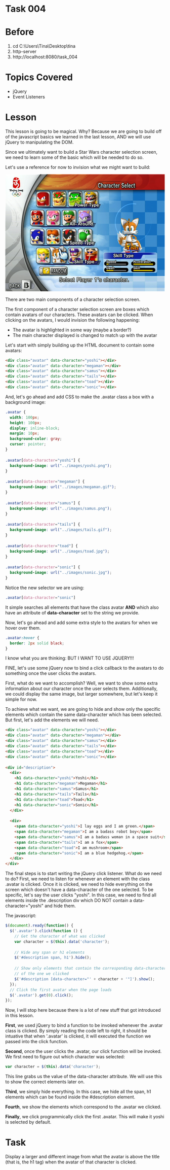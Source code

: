 Task 004
=============

# Before
1. cd C:\Users\Tina\Desktop\tina
2. http-server
3. http://localhost:8080/task_004

# Topics Covered
- jQuery
- Event Listeners

# Lesson
This lesson is going to be magical.  Why?  Because we are going to build off of the javascript basics we learned in the last lesson, AND we will use jQuery to manipulating the DOM.  

Since we ultimately want to build a Star Wars character selection screen, we need to learn some of the basic which will be needed to do so.  

Let's use a reference for now to invision what we might want to build:

![Alt text](images/024.jpg)

There are two main components of a character selection screen.

The first component of a character selection screen are boxes which contain avatars of our characters.  These avatars can be clicked.  When clicking on the avatars, I would invision the following happening:

- The avatar is highlighted in some way (maybe a border?)
- The main character displayed is changed to match up with the avatar


Let's start with simply building up the HTML document to contain some avatars:
```html
<div class="avatar" data-character="yoshi"></div>
<div class="avatar" data-character="megaman"></div>
<div class="avatar" data-character="samus"></div>
<div class="avatar" data-character="tails"></div>
<div class="avatar" data-character="toad"></div>
<div class="avatar" data-character="sonic"></div>
```

And, let's go ahead and add CSS to make the .avatar class a box with a background image:
```css
.avatar {
  width: 100px;
  height: 100px;
  display: inline-block;
  margin: 10px;
  background-color: gray;
  cursor: pointer;
}

.avatar[data-character="yoshi"] {
  background-image: url("../images/yoshi.png");
}

.avatar[data-character="megaman"] {
  background-image: url("../images/megaman.gif");
}

.avatar[data-character="samus"] {
  background-image: url("../images/samus.png");
}

.avatar[data-character="tails"] {
  background-image: url("../images/tails.gif");
}

.avatar[data-character="toad"] {
  background-image: url("../images/toad.jpg");
}

.avatar[data-character="sonic"] {
  background-image: url("../images/sonic.jpg");
}
```

Notice the new selector we are using:
```css
.avatar[data-character="sonic"]
```
It simple searches all elements that have the class avatar **AND** which also have an attribute of **data-character** set to the string we provide.

Now, let's go ahead and add some extra style to the avatars for when we hover over them.
```css
.avatar:hover {
  border: 2px solid black;
}
```

I know what you are thinking: BUT I WANT TO USE JQUERY!!!

FINE, let's use some jQuery now to bind a click callback to the avatars to do something once the user clicks the avatars.

First, what do we want to accomplish?  Well, we want to show some extra information about our character once the user selects them.  Additionally, we could display the same image, but larger somewhere, but let's keep it simple for now.

To achieve what we want, we are going to hide and show only the specific elements which contain the same data-character which has been selected.  But first, let's add the elements we will need.
```html
<div class="avatar" data-character="yoshi"></div>
<div class="avatar" data-character="megaman"></div>
<div class="avatar" data-character="samus"></div>
<div class="avatar" data-character="tails"></div>
<div class="avatar" data-character="toad"></div>
<div class="avatar" data-character="sonic"></div>

<div id="description">
  <div>
    <h1 data-character="yoshi">Yoshi</h1>
    <h1 data-character="megaman">Megaman</h1>
    <h1 data-character="samus">Samus</h1>
    <h1 data-character="tails">Tails</h1>
    <h1 data-character="toad">Toad</h1>
    <h1 data-character="sonic">Sonic</h1>
  </div>

  <div>
    <span data-character="yoshi">I lay eggs and I am green.</span>
    <span data-character="megaman">I am a badass robot boy</span>
    <span data-character="samus">I am a badass woman in a space suit</span>
    <span data-character="tails">I am a fox</span>
    <span data-character="toad">I am mushroom</span>
    <span data-character="sonic">I am a blue hedgehog.</span>
  </div>
</div>
```

The final steps is to start writing the jQuery click listener.  What do we need to do?  First, we need to listen for whenever an element with the class .avatar is clicked.  Once it is clicked, we need to hide everything on the screen which doesn't have a data-character of the one selected.  To be specific, let's say the user clicks "yoshi".  In this case, we need to find all elements inside the .description div which DO NOT contain a data-character="yoshi" and hide them.

The javascript:
```javascript
$(document).ready(function() {
  $('.avatar').click(function () {
    // Get the character of what was clicked
    var character = $(this).data('character');

    // Hide any span or h1 elements
    $('#description span, h1').hide();

    // Show only elements that contain the corresponding data-character
    // of the one we clicked
    $('#description [data-character="' + character + '"]').show();
  });
  // Click the first avatar when the page loads
  $('.avatar').get(0).click();
});
```

Now, I will stop here because there is a lot of new stuff that got introduced in this lesson.  

**First**, we used jQuery to bind a function to be invoked whenever the .avatar class is clicked.  By simply reading the code left to right, it should be intuative that when '.avatar' is clicked, it will executed the function we passed into the click function.

**Second**, once the user clicks the .avatar, our click function will be invoked.  We first need to figure out which character was selected:
```javascript
var character = $(this).data('character');
```
This line grabs us the value of the data-character attribute.  We will use this to show the correct elements later on.

**Third**, we simply hide everything.  In this case, we hide all the span, h1 elements which can be found inside the #description element.

**Fourth**, we show the elements which correspond to the .avatar we clicked.

**Finally**, we click programmically click the first .avatar.  This will make it yoshi is selected by default.

# Task
Display a larger and different image from what the avatar is above the title (that is, the h1 tag) when the avatar of that character is clicked.  
